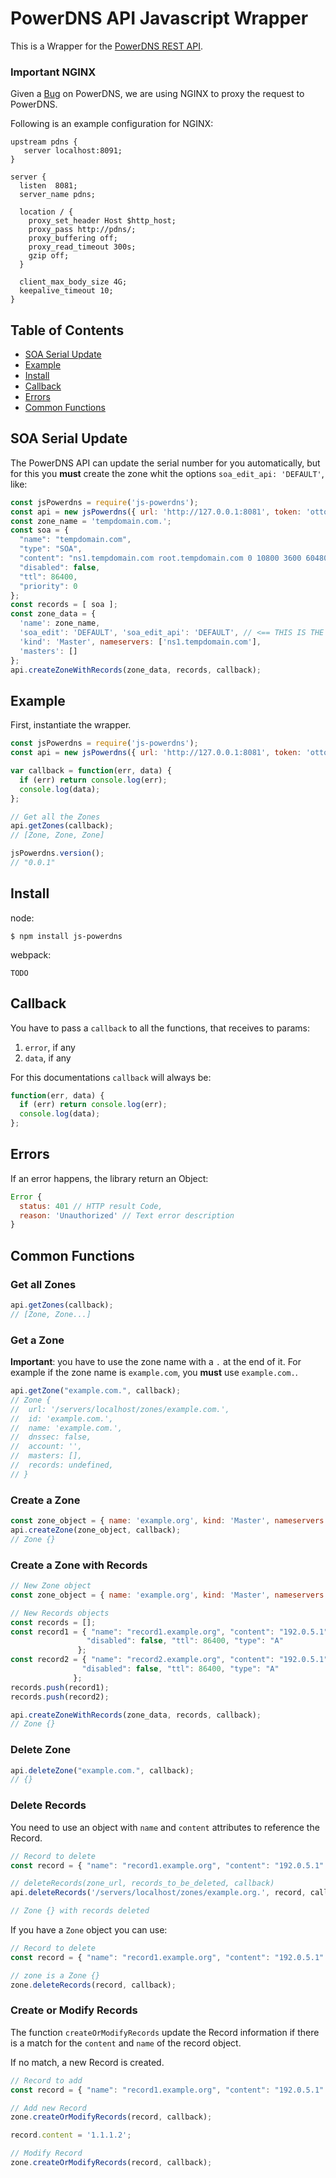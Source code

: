 # PowerDNS API Javascript Wrapper

This is a Wrapper for the [PowerDNS REST API](https://doc.powerdns.com/3/httpapi/api_spec/).

### Important NGINX
Given a [Bug](https://github.com/PowerDNS/pdns/issues/3723) on PowerDNS, we are using NGINX
to proxy the request to PowerDNS.

Following is an example configuration for NGINX:

```
upstream pdns {
   server localhost:8091;
}

server {
  listen  8081;
  server_name pdns;

  location / {
    proxy_set_header Host $http_host;
    proxy_pass http://pdns/;
    proxy_buffering off;
    proxy_read_timeout 300s;
    gzip off;
  }

  client_max_body_size 4G;
  keepalive_timeout 10;
}
```

## Table of Contents
- [SOA Serial Update](#soa-serial-update)
- [Example](#example)
- [Install](#install)
- [Callback](#callback)
- [Errors](#errors)
- [Common Functions](#common-functions)


## SOA Serial Update
The PowerDNS API can update the serial number for you automatically, but for this you
**must** create the zone whit the options `soa_edit_api: 'DEFAULT'`, like:

```javascript
const jsPowerdns = require('js-powerdns');
const api = new jsPowerdns({ url: 'http://127.0.0.1:8081', token: 'otto' });
const zone_name = 'tempdomain.com.';
const soa = {
  "name": "tempdomain.com",
  "type": "SOA",
  "content": "ns1.tempdomain.com root.tempdomain.com 0 10800 3600 604800 3600",
  "disabled": false,
  "ttl": 86400,
  "priority": 0
};
const records = [ soa ];
const zone_data = {
  'name': zone_name,
  'soa_edit': 'DEFAULT', 'soa_edit_api': 'DEFAULT', // <== THIS IS THE SAUCE
  'kind': 'Master', nameservers: ['ns1.tempdomain.com'],
  'masters': []
};
api.createZoneWithRecords(zone_data, records, callback);
```

## Example

First, instantiate the wrapper.
```javascript
const jsPowerdns = require('js-powerdns');
const api = new jsPowerdns({ url: 'http://127.0.0.1:8081', token: 'otto' });

var callback = function(err, data) {
  if (err) return console.log(err);
  console.log(data);
};

// Get all the Zones
api.getZones(callback);
// [Zone, Zone, Zone]

jsPowerdns.version();
// "0.0.1"
```

## Install
node:

```
$ npm install js-powerdns
```

webpack:

```
TODO
```

## Callback
You have to pass a `callback` to all the functions, that receives to params:

1. `error`, if any
2. `data`, if any

For this documentations `callback` will always be:

```javascript
function(err, data) {
  if (err) return console.log(err);
  console.log(data);
};
```

## Errors

If an error happens, the library return an Object:

```javascript
Error {
  status: 401 // HTTP result Code,
  reason: 'Unauthorized' // Text error description
}
```

## Common Functions
### Get all Zones

```javascript
api.getZones(callback);
// [Zone, Zone...]
```

### Get a Zone

**Important**: you have to use the zone name with a `.` at the end of it. For example if the zone name is `example.com`, you **must** use `example.com.`.

```javascript
api.getZone("example.com.", callback);
// Zone {
//  url: '/servers/localhost/zones/example.com.',
//  id: 'example.com.',
//  name: 'example.com.',
//  dnssec: false,
//  account: '',
//  masters: [],
//  records: undefined,
// }
```

### Create a Zone

```javascript
const zone_object = { name: 'example.org', kind: 'Master', nameservers: [] };
api.createZone(zone_object, callback);
// Zone {}
```

### Create a Zone with Records

```javascript
// New Zone object
const zone_object = { name: 'example.org', kind: 'Master', nameservers: [] };

// New Records objects
const records = [];
const record1 = { "name": "record1.example.org", "content": "192.0.5.1",
                 "disabled": false, "ttl": 86400, "type": "A"
               };
const record2 = { "name": "record2.example.org", "content": "192.0.5.1",
                "disabled": false, "ttl": 86400, "type": "A"
              };
records.push(record1);
records.push(record2);

api.createZoneWithRecords(zone_data, records, callback);
// Zone {}
```

### Delete Zone

```javascript
api.deleteZone("example.com.", callback);
// {}
```

### Delete Records

You need to use an object with `name` and `content` attributes to reference the Record.

```javascript
// Record to delete
const record = { "name": "record1.example.org", "content": "192.0.5.1" }

// deleteRecords(zone_url, records_to_be_deleted, callback)
api.deleteRecords('/servers/localhost/zones/example.org.', record, callback)

// Zone {} with records deleted
```

If you have a `Zone` object you can use:

```javascript
// Record to delete
const record = { "name": "record1.example.org", "content": "192.0.5.1" }

// zone is a Zone {}
zone.deleteRecords(record, callback);
```

### Create or Modify Records

The function `createOrModifyRecords` update the Record information if there is a match for the `content` and `name` of the record object.

If no match, a new Record is created.

```javascript
// Record to add
const record = { "name": "record1.example.org", "content": "192.0.5.1" }

// Add new Record
zone.createOrModifyRecords(record, callback);

record.content = '1.1.1.2';

// Modify Record
zone.createOrModifyRecords(record, callback);
```

